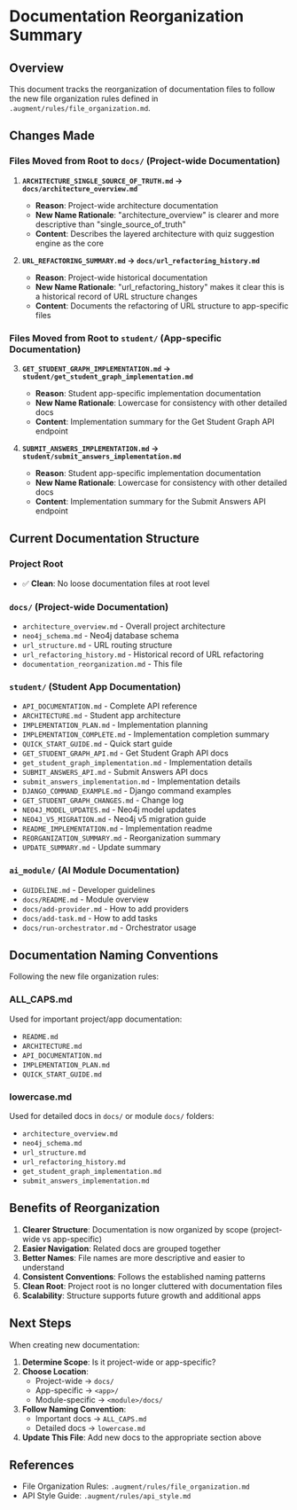 # Documentation Reorganization Summary

## Overview

This document tracks the reorganization of documentation files to follow the new file organization rules defined in `.augment/rules/file_organization.md`.

## Changes Made

### Files Moved from Root to `docs/` (Project-wide Documentation)

1. **`ARCHITECTURE_SINGLE_SOURCE_OF_TRUTH.md` → `docs/architecture_overview.md`**
   - **Reason**: Project-wide architecture documentation
   - **New Name Rationale**: "architecture_overview" is clearer and more descriptive than "single_source_of_truth"
   - **Content**: Describes the layered architecture with quiz suggestion engine as the core

2. **`URL_REFACTORING_SUMMARY.md` → `docs/url_refactoring_history.md`**
   - **Reason**: Project-wide historical documentation
   - **New Name Rationale**: "url_refactoring_history" makes it clear this is a historical record of URL structure changes
   - **Content**: Documents the refactoring of URL structure to app-specific files

### Files Moved from Root to `student/` (App-specific Documentation)

3. **`GET_STUDENT_GRAPH_IMPLEMENTATION.md` → `student/get_student_graph_implementation.md`**
   - **Reason**: Student app-specific implementation documentation
   - **New Name Rationale**: Lowercase for consistency with other detailed docs
   - **Content**: Implementation summary for the Get Student Graph API endpoint

4. **`SUBMIT_ANSWERS_IMPLEMENTATION.md` → `student/submit_answers_implementation.md`**
   - **Reason**: Student app-specific implementation documentation
   - **New Name Rationale**: Lowercase for consistency with other detailed docs
   - **Content**: Implementation summary for the Submit Answers API endpoint

## Current Documentation Structure

### Project Root
- ✅ **Clean**: No loose documentation files at root level

### `docs/` (Project-wide Documentation)
- `architecture_overview.md` - Overall project architecture
- `neo4j_schema.md` - Neo4j database schema
- `url_structure.md` - URL routing structure
- `url_refactoring_history.md` - Historical record of URL refactoring
- `documentation_reorganization.md` - This file

### `student/` (Student App Documentation)
- `API_DOCUMENTATION.md` - Complete API reference
- `ARCHITECTURE.md` - Student app architecture
- `IMPLEMENTATION_PLAN.md` - Implementation planning
- `IMPLEMENTATION_COMPLETE.md` - Implementation completion summary
- `QUICK_START_GUIDE.md` - Quick start guide
- `GET_STUDENT_GRAPH_API.md` - Get Student Graph API docs
- `get_student_graph_implementation.md` - Implementation details
- `SUBMIT_ANSWERS_API.md` - Submit Answers API docs
- `submit_answers_implementation.md` - Implementation details
- `DJANGO_COMMAND_EXAMPLE.md` - Django command examples
- `GET_STUDENT_GRAPH_CHANGES.md` - Change log
- `NEO4J_MODEL_UPDATES.md` - Neo4j model updates
- `NEO4J_V5_MIGRATION.md` - Neo4j v5 migration guide
- `README_IMPLEMENTATION.md` - Implementation readme
- `REORGANIZATION_SUMMARY.md` - Reorganization summary
- `UPDATE_SUMMARY.md` - Update summary

### `ai_module/` (AI Module Documentation)
- `GUIDELINE.md` - Developer guidelines
- `docs/README.md` - Module overview
- `docs/add-provider.md` - How to add providers
- `docs/add-task.md` - How to add tasks
- `docs/run-orchestrator.md` - Orchestrator usage

## Documentation Naming Conventions

Following the new file organization rules:

### ALL_CAPS.md
Used for important project/app documentation:
- `README.md`
- `ARCHITECTURE.md`
- `API_DOCUMENTATION.md`
- `IMPLEMENTATION_PLAN.md`
- `QUICK_START_GUIDE.md`

### lowercase.md
Used for detailed docs in `docs/` or module `docs/` folders:
- `architecture_overview.md`
- `neo4j_schema.md`
- `url_structure.md`
- `url_refactoring_history.md`
- `get_student_graph_implementation.md`
- `submit_answers_implementation.md`

## Benefits of Reorganization

1. **Clearer Structure**: Documentation is now organized by scope (project-wide vs app-specific)
2. **Easier Navigation**: Related docs are grouped together
3. **Better Names**: File names are more descriptive and easier to understand
4. **Consistent Conventions**: Follows the established naming patterns
5. **Clean Root**: Project root is no longer cluttered with documentation files
6. **Scalability**: Structure supports future growth and additional apps

## Next Steps

When creating new documentation:

1. **Determine Scope**: Is it project-wide or app-specific?
2. **Choose Location**:
   - Project-wide → `docs/`
   - App-specific → `<app>/`
   - Module-specific → `<module>/docs/`
3. **Follow Naming Convention**:
   - Important docs → `ALL_CAPS.md`
   - Detailed docs → `lowercase.md`
4. **Update This File**: Add new docs to the appropriate section above

## References

- File Organization Rules: `.augment/rules/file_organization.md`
- API Style Guide: `.augment/rules/api_style.md`

